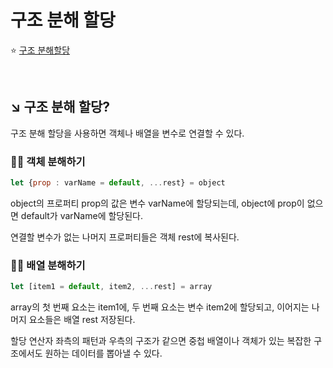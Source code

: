 # 구조 분해 할당

⭐️ [구조 분해할당](https://ko.javascript.info/destructuring-assignment)

<br>

## ↘︎ 구조 분해 할당?
구조 분해 할당을 사용하면 객체나 배열을 변수로 연결할 수 있다.

### ☝🏻 객체 분해하기

```js
let {prop : varName = default, ...rest} = object
```

object의 프로퍼티 prop의 값은 변수 varName에 할당되는데, object에 prop이 없으면 default가 varName에 할당된다.

연결할 변수가 없는 나머지 프로퍼티들은 객체 rest에 복사된다.


### ☝🏻 배열 분해하기

```js
let [item1 = default, item2, ...rest] = array
```

array의 첫 번째 요소는 item1에, 두 번째 요소는 변수 item2에 할당되고, 이어지는 나머지 요소들은 배열 rest 저장된다.

할당 연산자 좌측의 패턴과 우측의 구조가 같으면 중첩 배열이나 객체가 있는 복잡한 구조에서도 원하는 데이터를 뽑아낼 수 있다.